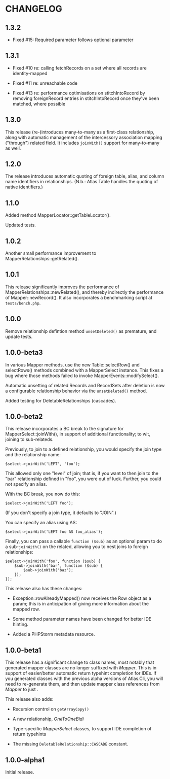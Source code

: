 # CHANGELOG

## 1.3.2

- Fixed #15: Required parameter follows optional parameter

## 1.3.1

- Fixed #10 re: calling fetchRecords on a set where all records are
  identity-mapped

- Fixed #11 re: unreachable code

- Fixed #13 re: performance optimisations on stitchIntoRecord by removing
  foreignRecord entries in stitchIntoRecord once they've been matched, where
  possible

## 1.3.0

This release (re-)introduces many-to-many as a first-class relationship, along
with automatic management of the intercessory association mapping ("through")
related field. It includes `joinWith()` support for many-to-many as well.

## 1.2.0

The release introduces automatic quoting of foreign table, alias, and column
name identifiers in relationships. (N.b.: Atlas.Table handles the quoting of
native identifiers.)

## 1.1.0

Added method MapperLocator::getTableLocator().

Updated tests.

## 1.0.2

Another small performance improvement to MapperRelationships::getRelated().

## 1.0.1

This release significantly improves the performance of
MapperRelationships::newRelated(), and thereby indirectly the performance of
Mapper::newRecord(). It also incorporates a benchmarking script at
`tests/bench.php`.

## 1.0.0

Remove relationship defintion method `unsetDeleted()` as premature, and update
tests.

## 1.0.0-beta3

In various Mapper methods, use the new Table::selectRow() and selectRows()
methods combined with a MapperSelect instance. This fixes a bug where those
methods failed to invoke MapperEvents::modifySelect().

Automatic unsetting of related Records and RecordSets after deletion is now a
configurable relationship behavior via the `unsetDeleted()` method.

Added testing for DeletableRelationships (cascades).

## 1.0.0-beta2

This release incorporates a BC break to the signature for
MapperSelect::joinWith(), in support of additional functionality; to wit,
joining to sub-relateds.

Previously, to join to a defined relationship, you would specify the join type
and the relationship name:

    $select->joinWith('LEFT', 'foo');

This allowed only one "level" of join; that is, if you want to then join to the
"bar" relationship defined in "foo", you were out of luck. Further, you could
not specify an alias.

With the BC break, you now do this:

    $select->joinWith('LEFT foo');

(If you don't specify a join type, it defaults to "JOIN".)

You can specify an alias using AS:

    $select->joinWith('LEFT foo AS foo_alias');

Finally, you can pass a callable `function ($sub)` as an optional param to do a
sub-`joinWith()` on the related, allowing you to nest joins to foreign
relationships:

    $select->joinWith('foo', function ($sub) {
        $sub->joinWith('bar', function ($sub) {
            $sub->joinWith('baz');
        });
    });

This release also has these changes:

- Exception::rowAlreadyMapped() now receives the Row object as a param; this is
  in anticipation of giving more information about the mapped row.

- Some method parameter names have been changed for better IDE hinting.

- Added a PHPStorm metadata resource.


## 1.0.0-beta1

This release has a significant change to class names, most notably that
generated mapper classes are no longer suffixed with _Mapper_. This is in
support of easier/better automatic return typehint completion for IDEs. If you
generated classes with the previous alpha versions of Atlas.Cli, you will need
to re-generate them, and then update mapper class references from _<Type>Mapper_
to just _<Type>_.

This release also adds:

- Recursion control on `getArrayCopy()`

- A new relationship, _OneToOneBidi_

- Type-specific _MapperSelect_ classes, to support IDE completion of return
  typehints

- The missing `DeletableRelationship::CASCADE` constant.

## 1.0.0-alpha1

Initial release.

